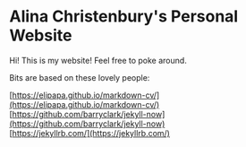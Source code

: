 # Alina Christenbury's Personal Website

Hi! This is my website! Feel free to poke around.

Bits are based on these lovely people:

[https://elipapa.github.io/markdown-cv/](https://elipapa.github.io/markdown-cv/)  
[https://github.com/barryclark/jekyll-now](https://github.com/barryclark/jekyll-now)  
[https://jekyllrb.com/](https://jekyllrb.com/)

